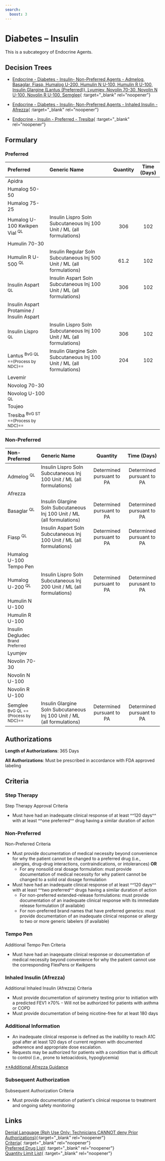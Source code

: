 ```yaml
---
search:
  boost: 3
---
```


# Diabetes – Insulin

This is a subcategory of Endocrine Agents.

## Decision Trees

- [Endocrine - Diabetes - Insulin- Non-Preferred Agents - Admelog, Basaglar, Fiasp, Humalog U-200, Humulin N U-100, Humulin R U-100, Insulin Glargine (Lantus (Preferred)), Lyumjev, Novolin 70-30, Novolin N U-100, Novolin R U-100, Semglee](https://forms.office.com/Pages/ResponsePage.aspx?id=nPhjxpvvj0G9PUHkbAzgaN9UYz8EqmlIs3_TYn4TbXBUQlFCQUYzNFJMWk9JTTQyVUJOODBJREkwRSQlQCN0PWcu){ :target="_blank" rel="noopener"}

- [Endocrine - Diabetes - Insulin- Non-Preferred Agents - Inhaled Insulin - Afrezza](https://forms.office.com/Pages/ResponsePage.aspx?id=nPhjxpvvj0G9PUHkbAzgaN9UYz8EqmlIs3_TYn4TbXBUQTc2TExZWEIyWEhaMEtERTlVU1RBMExaWCQlQCN0PWcu){ :target="_blank" rel="noopener"}

- [Endocrine - Insulin - Preferred - Tresiba](https://forms.office.com/Pages/ResponsePage.aspx?id=nPhjxpvvj0G9PUHkbAzgaN9UYz8EqmlIs3_TYn4TbXBUQk9HTkYxMTg5VElSNjJPQVExRVYzQThITCQlQCN0PWcu){ :target="_blank" rel="noopener"}

## Formulary

### Preferred

| Preferred                                 | Generic Name                                                            | Quantity | Time (Days) |
|:------------------------------------------|:------------------------------------------------------------------------|:--------:|:-----------:|
| Apidra                                    |                                                                         |          |             |
| Humalog 50-50                             |                                                                         |          |             |
| Humalog 75-25                             |                                                                         |          |             |
| Humalog U-100 Kwikpen Vial <sup>QL</sup>  | Insulin Lispro Soln Subcutaneous Inj 100 Unit / ML (all formulations)   |   306    |     102     |
| Humulin 70-30                             |                                                                         |          |             |
| Humulin R U-500 <sup>QL</sup>             | Insulin Regular Soln Subcutaneous Inj 500 Unit / ML (all formulations)  |   61.2   |     102     |
| Insulin Aspart <sup>QL</sup>              | Insulin Aspart Soln Subcutaneous Inj 100 Unit / ML (all formulations)   |   306    |     102     |
| Insulin Aspart Protamine / Insulin Aspart |                                                                         |          |             |
| Insulin Lispro <sup>QL</sup>              | Insulin Lispro Soln Subcutaneous Inj 100 Unit / ML (all formulations)   |   306    |     102     |
| Lantus <sup>BvG QL ==(Process by NDC)==</sup>                  | Insulin Glargine Soln Subcutaneous Inj 100 Unit / ML (all formulations) |   204    |     102     |
| Levemir                                   |                                                                         |          |             |
| Novolog 70-30                             |                                                                         |          |             |
| Novolog U-100 <sup>QL</sup>               |                                                                         |          |             |
| Toujeo                                    |                                                                         |          |             |
| Tresiba <sup>BvG ST ==(Process by NDC)==</sup>                 |                                                                         |          |             |

### Non-Preferred

| Non-Preferred                                                                               | Generic Name                                                            |         Quantity          |        Time (Days)        |
|:--------------------------------------------------------------------------------------------|:------------------------------------------------------------------------|:-------------------------:|:-------------------------:|
| Admelog <sup>QL</sup>                                                                       | Insulin Lispro Soln Subcutaneous Inj 100 Unit / ML (all formulations)   | Determined pursuant to PA | Determined pursuant to PA |
| Afrezza                                                                                     |                                                                         |                           |                           |
| Basaglar <sup>QL</sup>                                                                      | Insulin Glargine Soln Subcutaneous Inj 100 Unit / ML (all formulations) | Determined pursuant to PA | Determined pursuant to PA |
| Fiasp <sup>QL</sup>                                                                         | Insulin Aspart Soln Subcutaneous Inj 100 Unit / ML (all formulations)   | Determined pursuant to PA | Determined pursuant to PA |
| Humalog U-100 Tempo Pen                                                                     |                                                                         |                           |                           |
| Humalog U-200 <sup>QL</sup>                                                                 | Insulin Lispro Soln Subcutaneous Inj 200 Unit / ML (all formulations)   | Determined pursuant to PA | Determined purusant to PA |
| Humulin N U-100                                                                             |                                                                         |                           |                           |
| Humulin R U-100                                                                             |                                                                         |                           |                           |
| <span title = "Brand Preferred: Tresiba">Insulin Degludec</span> <sup>Brand Preferred</sup> |                                                                         |                           |                           |
| Lyumjev                                                                                     |                                                                         |                           |                           |
| Novolin 70-30                                                                               |                                                                         |                           |                           |
| Novolin N U-100                                                                             |                                                                         |                           |                           |
| Novolin R U-100                                                                             |                                                                         |                           |                           |
| Semglee <sup>BvG QL ==(Process by NDC)==</sup>                                                                   | Insulin Glargine Soln Subcutaneous Inj 100 Unit / ML (all formulations) | Determined pursuant to PA | Determined pursuant to PA |

## Authorizations

**Length of Authorizations**: 365 Days

**All Authorizations**: Must be prescribed in accordance with FDA approved labeling

## Criteria

### Step Therapy

Step Therapy Approval Criteria

- Must have had an inadequate clinical response of at least ^^120 days^^ with at least ^^one preferred^^ drug having a similar duration of action 

### Non-Preferred

Non-Preferred Criteria

- Must provide documentation of medical necessity beyond convenience for why the patient cannot be changed to a preferred drug (i.e., allergies, drug-drug interactions, contraindications, or intolerances) **OR**
    - For any nonsolid oral dosage formulation: must provide documentation of medical necessity for why patient cannot be changed to a solid oral dosage formulation
- Must have had an inadequate clinical response of at least ^^120 days^^ with at least ^^two preferred^^ drugs having a similar duration of action
    - For non-preferred extended-release formulations: must provide documentation of an inadequate clinical response with its immediate release formulation (if available)
    - For non-preferred brand names that have preferred generics: must provide documentation of an inadequate clinical response or allergy to two or more generic labelers (if available)

### Tempo Pen

Additional Tempo Pen Criteria
 
- Must have had an inaqequate clinical response or documentation of medical necessity beyond convenience for why the patient cannot use the corresponding FlexPens or Kwikpens
  
### Inhaled Insulin (Afrezza)

Additional Inhaled Insulin (Afrezza) Criteria

- Must provide documentation of spirometry testing prior to initiation with a predicted FEV1 ≥70% - Will not be authorized for patients with asthma or COPD
- Must provide documentation of being nicotine-free for at least 180 days

### Additional Information

- An inadequate clinical response is defined as the inability to reach A1C goal after at least 120 days of current regimen with documented adherence and appropriate dose escalation.
- Requests may be authorized for patients with a condition that is difficult to control (i.e., prone to ketoacidosis, hypoglycemia)

[**Additional Afrezza Guidance](https://special-spoon-f542dccd.pages.github.io/Pharmacist%20Reference%20Guide/Medication%20Guidance/afrezza/?h=afre)

### Subsequent Authorization

Subsequent Authorization Criteria

- Must provide documentation of patient's clinical response to treatment and ongoing safety monitoring

## Links

[Denial Language (Rph Use Only: Technicians CANNOT deny Prior Authorizations)](https://mygainwell-my.sharepoint.com.mcas.ms/:w:/r/personal/rachel_carpenter_gainwelltechnologies_com/_layouts/15/Doc.aspx?sourcedoc=%7BE78364D9-082C-41C5-9902-8F8AC94900ED%7D&file=Denial%20Language%20Updated%2002062023.docx&mobileredirect=true&action=embedview&wdStartOn=44&cid=f4472ece-6d4f-4694-b0c5-c150a2f53fea){:target="_blank" rel="noopener"} </br>
[Criteria](https://medicaid.ohio.gov/static/PHM/drug-coverage/20230701+UPDL+Criteria+_v1_FINAL.approved.pdf#page=54){ :target="_blank" rel="noopener"} </br>
[Preferred Drug List](https://medicaid.ohio.gov/static/PHM/drug-coverage/20230701_UPDL_FINAL_ODM.approved.v2.pdf#page=20){ :target="_blank" rel="noopener"} </br>
[Quantity Limit List](https://pharmacy.medicaid.ohio.gov/sites/default/files/20230101_Ohio_Medicaid_Quantity_Document_APPROVED.pdf){ :target="_blank" rel="noopener"}
